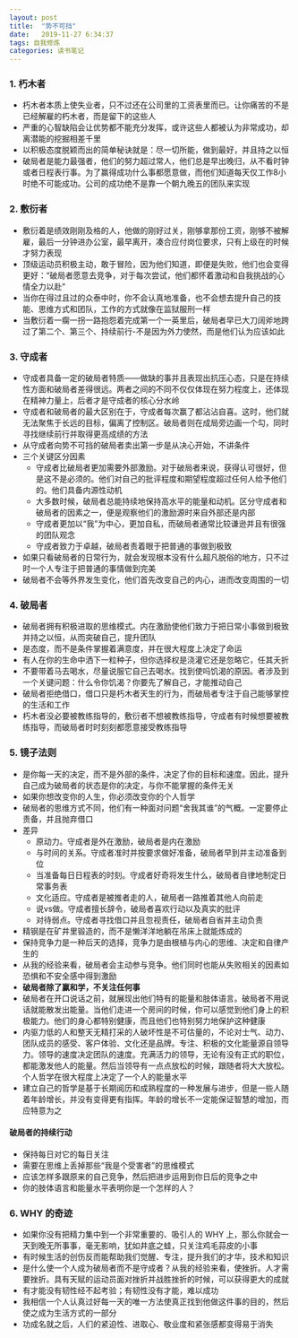 ```yaml
---
layout: post
title:  "势不可挡"
date:   2019-11-27 6:34:37
tags: 自我修炼
categories: 读书笔记
---
```


### 1. 朽木者

- 朽木者本质上使失业者，只不过还在公司里的工资表里而已。让你痛苦的不是已经解雇的朽木者，而是留下的这些人
- 严重的心智缺陷会让优势都不能充分发挥，或许这些人都被认为非常成功，却离潜能的挖掘相差千里
- 以积极态度脱颖而出的简单秘诀就是：尽一切所能，做到最好，并且持之以恒
- 破局者是能力最强者，他们的努力超过常人，他们总是早出晚归，从不看时钟或者日程表行事。为了赢得成功什么事都愿意做，而他们知道每天仅工作8小时绝不可能成功。公司的成功绝不是靠一个朝九晚五的团队来实现


### 2. 敷衍者

- 敷衍着是绩效刚刚及格的人，他做的刚好过关，刚够拿那份工资，刚够不被解雇，最后一分钟进办公室，最早离开，凑合应付岗位要求，只有上级在的时候才努力表现
- 顶级运动员积极主动，敢于冒险，因为他们知道，即便是失败，他们也会变得更好：“破局者愿意去竞争，对于每次尝试，他们都怀着激动和自我挑战的心情全力以赴”
- 当你在得过且过的众泰中时，你不会认真地准备，也不会想去提升自己的技能、思维方式和团队，工作的方式就像在监狱服刑一样
- 当敷衍着一瘸一拐一路抱怨着完成第一个一英里后，破局者早已大刀阔斧地跨过了第二个、第三个、持续前行-不是因为外力使然，而是他们认为应该如此


### 3. 守成者

- 守成者具备一定的破局者特质——做缺的事并且表现出抗压心态，只是在持续性方面和破局者差得很远。两者之间的不同不仅仅体现在努力程度上，还体现在精神力量上，后者才是守成者的核心分水岭
- 守成者和破局者的最大区别在于，守成者每次赢了都沾沾自喜。这时，他们就无法聚焦于长远的目标，偏离了控制区。破局者则在成局旁边画一个勾，同时寻找继续前行并取得更高成绩的方法
- 从守成者向势不可挡的破局者卖出第一步是从决心开始，不讲条件
- 三个关键区分因素
    + 守成者比破局者更加需要外部激励。对于破局者来说，获得认可很好，但是这不是必须的。他们对自己的批评程度和期望程度超过任何人给予他们的。他们具备内源性动机
    + 大多数时候，破局者总能持续地保持高水平的能量和动机。区分守成者和破局者的因素之一，便是观察他们的激励源时来自外部还是内部
    + 守成者更加以“我”为中心，更加自私，而破局者通常比较谦逊并且有很强的团队观念
    + 守成者致力于卓越，破局者责着眼于把普通的事做到极致
- 如果只看破局者的日常行为，就会发现根本没有什么超凡脱俗的地方，只不过时一个人专注于把普通的事情做到完美
- 破局者不会等外界发生变化，他们首先改变自己的内心，进而改变周围的一切

### 4. 破局者

- 破局者拥有积极进取的思维模式。内在激励使他们致力于把日常小事做到极致并持之以恒，从而突破自己，提升团队
- 是态度，而不是条件掌握着满意度，并在很大程度上决定了命运
- 有人在你的生命中洒下一粒种子，但你选择权是浇灌它还是忽略它，任其夭折
- 不要带着马去喝水，尽量说服它自己去喝水。找到使吗饥渴的原因。者涉及到一个关键问题：什么令你饥渴？你要先了解自己，才能推动自己
- 破局者拒绝借口，借口只是朽木者天生的行为，而破局者专注于自己能够掌控的生活和工作
- 朽木者没必要被教练指导的，敷衍者不想被教练指导，守成者有时候想要被教练指导，而破局者时时刻刻都愿意接受教练指导

### 5. 镜子法则

- 是你每一天的决定，而不是外部的条件，决定了你的目标和速度。因此，提升自己成为破局者的状态是你的决定，与你不能掌握的条件无关
- 如果你想改变你的人生，你必须改变你的个人哲学
- 破局者的思维方式不同，他们有一种面对问题“舍我其谁”的气概。一定要停止责备，并且抛弃借口
- 差异
    + 原动力。守成者是外在激励，破局者是内在激励
    + 与时间的关系。守成者准时并按要求做好准备，破局者早到并主动准备到位
    + 当准备每日日程表的时刻。守成者好奇将发生什么，破局者自律地制定日常事务表
    + 文化适应。守成者是被推者走的人，破局者一路推着其他人向前走
    + 说vs做。守成者擅长辞令，破局者喜欢行动以及真实的批评
    + 对待弱点。守成者寻找借口并且忽视责任，破局者自省并主动负责
- 精钢是在矿井里锻造的，而不是懒洋洋地躺在吊床上就能炼成的
- 保持竞争力是一种后天的选择，竞争力是由根植与内心的思维、决定和自律产生的
- 从我的经验来看，破局者会主动参与竞争。他们同时也能从失败相关的因素如恐惧和不安全感中得到激励
- **破局者除了赢和学，不关注任何事**
- 破局者在开口说话之前，就展现出他们特有的能量和肢体语言。破局者不用说话就能散发出能量。当他们走进一个房间的时候，你可以感觉到他们身上的积极能力。他们的身心都特别健康，而且他们也特别努力地保护这种健康
- 内驱力低的人和整天无精打采的人破坏性是不可估量的，不论对士气、动力、团队成员的感受、客户体验、文化还是品牌。专注、积极的文化能量源自领导力。领导的速度决定团队的速度。充满活力的领导，无论有没有正式的职位，都能激发他人的能量。然后当领导有一点点放松的时候，跟随者将大大放松。个人哲学在很大程度上决定了一个人的能量水平
- 建立自己的哲学是基于长期阅历和成熟程度的一种发展与进步，但是一些人随着年龄增长，并没有变得更有指挥。年龄的增长不一定能保证智慧的增加，而应特意为之

#### 破局者的持续行动

- 保持每日对它的每日关注
- 需要在思维上丢掉那些“我是个受害者”的思维模式
- 应该怎样多跟原来的自己竞争，然后把进步运用到你日后的竞争之中
- 你的肢体语言和能量水平表明你是一个怎样的人？

### 6. WHY 的奇迹

- 如果你没有把精力集中到一个非常重要的、吸引人的 WHY 上，那么你就会一天到晚无所事事，毫无影响，犹如井底之蛙，只关注鸡毛蒜皮的小事
- 有时候生活的创伤反而能帮助我们觉醒、专注，提升我们的才华，技术和知识
- 是什么使一个人成为破局者而不是守成者？从我的经验来看，使挫折。人才需要挫折。具有天赋的运动员面对挫折并战胜挫折的时候，可以获得更大的成就
- 有才能没有韧性经不起考验；有韧性没有才能，难以成功
- 我相信一个人认真过好每一天的唯一方法使真正找到他做这件事的目的，然后使之成为生活方式的一部分
- 功成名就之后，人们的紧迫性、进取心、敬业度和紧张感都变得易于消失
